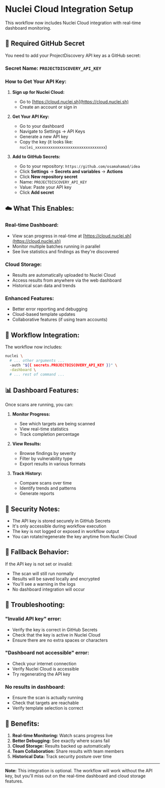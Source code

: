 # Nuclei Cloud Integration Setup

This workflow now includes Nuclei Cloud integration with real-time dashboard monitoring.

## 🔑 **Required GitHub Secret**

You need to add your ProjectDiscovery API key as a GitHub secret:

### **Secret Name:** `PROJECTDISCOVERY_API_KEY`

### **How to Get Your API Key:**

1. **Sign up for Nuclei Cloud:**
   - Go to [https://cloud.nuclei.sh](https://cloud.nuclei.sh)
   - Create an account or sign in

2. **Get Your API Key:**
   - Go to your dashboard
   - Navigate to Settings → API Keys
   - Generate a new API key
   - Copy the key (it looks like: `nuclei_xxxxxxxxxxxxxxxxxxxxxxxxxxxxxxxx`)

3. **Add to GitHub Secrets:**
   - Go to your repository: `https://github.com/osamahamad/idea`
   - Click **Settings** → **Secrets and variables** → **Actions**
   - Click **New repository secret**
   - Name: `PROJECTDISCOVERY_API_KEY`
   - Value: Paste your API key
   - Click **Add secret**

## ☁️ **What This Enables:**

### **Real-time Dashboard:**
- View scan progress in real-time at [https://cloud.nuclei.sh](https://cloud.nuclei.sh)
- Monitor multiple batches running in parallel
- See live statistics and findings as they're discovered

### **Cloud Storage:**
- Results are automatically uploaded to Nuclei Cloud
- Access results from anywhere via the web dashboard
- Historical scan data and trends

### **Enhanced Features:**
- Better error reporting and debugging
- Cloud-based template updates
- Collaborative features (if using team accounts)

## 🔧 **Workflow Integration:**

The workflow now includes:
```bash
nuclei \
  # ... other arguments ...
  -auth "${{ secrets.PROJECTDISCOVERY_API_KEY }}" \
  -dashboard \
  # ... rest of command ...
```

## 📊 **Dashboard Features:**

Once scans are running, you can:

1. **Monitor Progress:**
   - See which targets are being scanned
   - View real-time statistics
   - Track completion percentage

2. **View Results:**
   - Browse findings by severity
   - Filter by vulnerability type
   - Export results in various formats

3. **Track History:**
   - Compare scans over time
   - Identify trends and patterns
   - Generate reports

## 🚨 **Security Notes:**

- The API key is stored securely in GitHub Secrets
- It's only accessible during workflow execution
- The key is not logged or exposed in workflow output
- You can rotate/regenerate the key anytime from Nuclei Cloud

## 🔄 **Fallback Behavior:**

If the API key is not set or invalid:
- The scan will still run normally
- Results will be saved locally and encrypted
- You'll see a warning in the logs
- No dashboard integration will occur

## 📝 **Troubleshooting:**

### **"Invalid API key" error:**
- Verify the key is correct in GitHub Secrets
- Check that the key is active in Nuclei Cloud
- Ensure there are no extra spaces or characters

### **"Dashboard not accessible" error:**
- Check your internet connection
- Verify Nuclei Cloud is accessible
- Try regenerating the API key

### **No results in dashboard:**
- Ensure the scan is actually running
- Check that targets are reachable
- Verify template selection is correct

## 🎯 **Benefits:**

1. **Real-time Monitoring:** Watch scans progress live
2. **Better Debugging:** See exactly where scans fail
3. **Cloud Storage:** Results backed up automatically
4. **Team Collaboration:** Share results with team members
5. **Historical Data:** Track security posture over time

---

**Note:** This integration is optional. The workflow will work without the API key, but you'll miss out on the real-time dashboard and cloud storage features.
